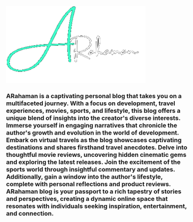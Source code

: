 <img src="./assets/images/ashiqur_logo.png" loading="lazy" alt="Ashiqur" class="profile-banner" />

<h3>ARahaman is a captivating personal blog that takes you on a multifaceted journey. With a focus on development, travel experiences, movies, sports, and lifestyle, this blog offers a unique blend of insights into the creator's diverse interests. Immerse yourself in engaging narratives that chronicle the author's growth and evolution in the world of development. Embark on virtual travels as the blog showcases captivating destinations and shares firsthand travel anecdotes. Delve into thoughtful movie reviews, uncovering hidden cinematic gems and exploring the latest releases. Join the excitement of the sports world through insightful commentary and updates. Additionally, gain a window into the author's lifestyle, complete with personal reflections and product reviews. ARahaman blog is your passport to a rich tapestry of stories and perspectives, creating a dynamic online space that resonates with individuals seeking inspiration, entertainment, and connection.</h3>
